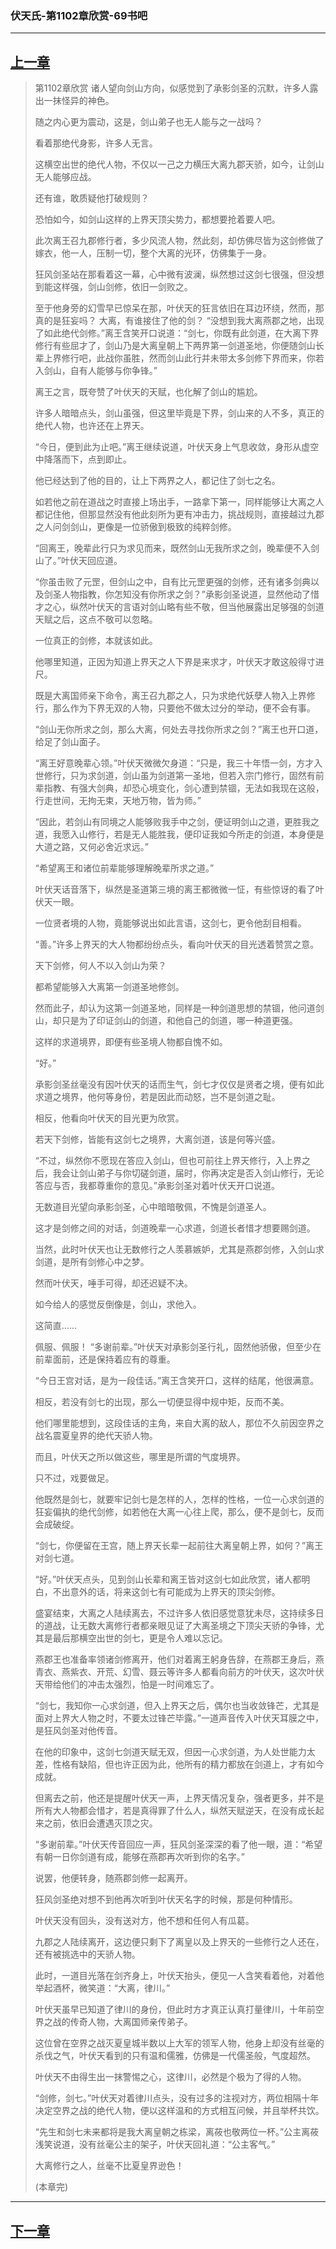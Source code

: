 ### 伏天氏-第1102章欣赏-69书吧

--------
[上一章](./6e1b36e91f985b8e50323b9ba12de12f.md)
--------


>
>
>
>第1102章欣赏
>诸人望向剑山方向，似感觉到了承影剑圣的沉默，许多人露出一抹怪异的神色。
>
>随之内心更为震动，这是，剑山弟子也无人能与之一战吗？
>
>看着那绝代身影，许多人无言。
>
>这横空出世的绝代人物，不仅以一己之力横压大离九郡天骄，如今，让剑山无人能够应战。
>
>还有谁，敢质疑他打破规则？
>
>恐怕如今，如剑山这样的上界天顶尖势力，都想要抢着要人吧。
>
>此次离王召九郡修行者，多少风流人物，然此刻，却仿佛尽皆为这剑修做了嫁衣，他一人，压制一切，整个大离的光环，仿佛集于一身。
>
>狂风剑圣站在那看着这一幕，心中微有波澜，纵然想过这剑七很强，但没想到能这样强，剑山剑修，依旧一剑败之。
>
>至于他身旁的幻雪早已惊呆在那，叶伏天的狂言依旧在耳边环绕，然而，那真的是狂妄吗？
>大离，有谁接住了他的剑？
>“没想到我大离燕郡之地，出现了如此绝代剑修。”离王含笑开口说道：“剑七，你既有此剑道，在大离下界修行有些屈才了，剑山乃是大离皇朝上下两界第一剑道圣地，你便随剑山长辈上界修行吧，此战你虽胜，然而剑山此行并未带太多剑修下界而来，你若入剑山，自有人能够与你争锋。”
>
>离王之言，既夸赞了叶伏天的天赋，也化解了剑山的尴尬。
>
>许多人暗暗点头，剑山虽强，但这里毕竟是下界，剑山来的人不多，真正的绝代人物，也许还在上界天。
>
>“今日，便到此为止吧。”离王继续说道，叶伏天身上气息收敛，身形从虚空中降落而下，点到即止。
>
>他已经达到了他的目的，让上下两界之人，都记住了剑七之名。
>
>如若他之前在道战之时直接上场出手，一路拿下第一，同样能够让大离之人都记住他，但那显然没有他此刻所为更有冲击力，挑战规则，直接越过九郡之人问剑剑山，更像是一位骄傲到极致的纯粹剑修。
>
>“回离王，晚辈此行只为求见而来，既然剑山无我所求之剑，晚辈便不入剑山了。”叶伏天回应道。
>
>“你虽击败了元罡，但剑山之中，自有比元罡更强的剑修，还有诸多剑典以及剑圣人物指教，你怎知没有你所求之剑？”承影剑圣说道，显然他动了惜才之心，纵然叶伏天的言语对剑山略有些不敬，但当他展露出足够强的剑道天赋之后，这点不敬可以忽略。
>
>一位真正的剑修，本就该如此。
>
>他哪里知道，正因为知道上界天之人下界是来求才，叶伏天才敢这般得寸进尺。
>
>既是大离国师亲下命令，离王召九郡之人，只为求绝代妖孽人物入上界修行，那么作为下界无双的人物，只要他不做太过分的举动，便不会有事。
>
>“剑山无你所求之剑，那么大离，何处去寻找你所求之剑？”离王也开口道，给足了剑山面子。
>
>“离王好意晚辈心领。”叶伏天微微欠身道：“只是，我三十年悟一剑，方才入世修行，只为求剑道，剑山虽为剑道第一圣地，但若入宗门修行，固然有前辈指教、有强大剑典，却恐心境变化，剑心遭到禁锢，无法如我现在这般，行走世间，无拘无束，天地万物，皆为师。”
>
>“因此，若剑山有同境之人能够败我手中之剑，便证明剑山之道，更胜我之道，我愿入山修行，若是无人能胜我，便印证我如今所走的剑道，本身便是大道之路，又何必舍近求远。”
>
>“希望离王和诸位前辈能够理解晚辈所求之道。”
>
>叶伏天话音落下，纵然是圣道第三境的离王都微微一怔，有些惊讶的看了叶伏天一眼。
>
>一位贤者境的人物，竟能够说出如此言语，这剑七，更令他刮目相看。
>
>“善。”许多上界天的大人物都纷纷点头，看向叶伏天的目光透着赞赏之意。
>
>天下剑修，何人不以入剑山为荣？
>
>都希望能够入大离第一剑道圣地修剑。
>
>然而此子，却认为这第一剑道圣地，同样是一种剑道思想的禁锢，他问道剑山，却只是为了印证剑山的剑道，和他自己的剑道，哪一种道更强。
>
>这样的求道境界，即便有些圣境人物都自愧不如。
>
>“好。”
>
>承影剑圣丝毫没有因叶伏天的话而生气，剑七才仅仅是贤者之境，便有如此求道之境界，他何等身份，若是因此而动怒，岂不是剑道之耻。
>
>相反，他看向叶伏天的目光更为欣赏。
>
>若天下剑修，皆能有这剑七之境界，大离剑道，该是何等兴盛。
>
>“不过，纵然你不愿现在答应入剑山，但也可前往上界天修行，入上界之后，我会让剑山弟子与你切磋剑道，届时，你再决定是否入剑山修行，无论答应与否，我都尊重你的意见。”承影剑圣对着叶伏天开口说道。
>
>无数道目光望向承影剑圣，心中暗暗敬佩，不愧是剑道圣人。
>
>这才是剑修之间的对话，剑道晚辈一心求道，剑道长者惜才想要赐剑道。
>
>当然，此时叶伏天也让无数修行之人羡慕嫉妒，尤其是燕郡剑修，入剑山求剑道，是所有剑修心中之梦。
>
>然而叶伏天，唾手可得，却还迟疑不决。
>
>如今给人的感觉反倒像是，剑山，求他入。
>
>这简直……
>
>佩服、佩服！
>“多谢前辈。”叶伏天对承影剑圣行礼，固然他骄傲，但至少在前辈面前，还是保持着应有的尊重。
>
>“今日王宫对话，是为一段佳话。”离王含笑开口，这样的结尾，他很满意。
>
>相反，若没有剑七的出现，那么一切便显得中规中矩，反而不美。
>
>他们哪里能想到，这段佳话的主角，来自大离的敌人，那位不久前因空界之战名震夏皇界的绝代天骄人物。
>
>而且，叶伏天之所以做这些，哪里是所谓的气度境界。
>
>只不过，戏要做足。
>
>他既然是剑七，就要牢记剑七是怎样的人，怎样的性格，一位一心求剑道的狂妄偏执的绝代剑修，如若他在大离一心往上爬，那么，便不是剑七，反而会成破绽。
>
>“剑七，你便留在王宫，随上界天长辈一起前往大离皇朝上界，如何？”离王对剑七道。
>
>“好。”叶伏天点头，见到剑山长辈和离王皆对这剑七如此欣赏，诸人都明白，不出意外的话，将来这剑七有可能成为上界天的顶尖剑修。
>
>盛宴结束，大离之人陆续离去，不过许多人依旧感觉意犹未尽，这持续多日的道战，让无数大离修行者都亲眼见证了大离圣境之下顶尖天骄的争锋，尤其是最后那横空出世的剑七，更是令人难以忘记。
>
>燕郡王也准备率领诸剑修离开，他们对着离王躬身告辞，在燕郡王身后，燕青衣、燕紫衣、开荒、幻雪、聂云等许多人都看向前方的叶伏天，这次叶伏天带给他们的冲击太强烈，怕是一时间难忘了。
>
>“剑七，我知你一心求剑道，但入上界天之后，偶尔也当收敛锋芒，尤其是面对上界大人物之时，不要太过锋芒毕露。”一道声音传入叶伏天耳膜之中，是狂风剑圣对他传音。
>
>在他的印象中，这剑七剑道天赋无双，但因一心求剑道，为人处世能力太差，性格有缺陷，但也许正因为此，他所有的精力都放在剑道上，才有如今成就。
>
>但离去之前，他还是提醒叶伏天一声，上界天情况复杂，强者更多，并不是所有大人物都会惜才，若是真得罪了什么人，纵然天赋逆天，在没有成长起来之前，依旧会遭遇灭顶之灾。
>
>“多谢前辈。”叶伏天传音回应一声，狂风剑圣深深的看了他一眼，道：“希望有朝一日你剑道有成，能够在燕郡再次听到你的名字。”
>
>说罢，他便转身，随燕郡剑修一起离开。
>
>狂风剑圣绝对想不到他再次听到叶伏天名字的时候，那是何种情形。
>
>叶伏天没有回头，没有送对方，他不想和任何人有瓜葛。
>
>九郡之人陆续离开，这边便只剩下了离皇以及上界天的一些修行之人还在，还有被挑选中的天骄人物。
>
>此时，一道目光落在剑齐身上，叶伏天抬头，便见一人含笑看着他，对着他举起酒杯，微笑道：“大离，律川。”
>
>叶伏天虽早已知道了律川的身份，但此时方才真正认真打量律川，十年前空界之战的传奇人物，大离国师亲传弟子。
>
>这位曾在空界之战灭夏皇城半数以上大军的领军人物，他身上却没有丝毫的杀伐之气，叶伏天看到的只有温和儒雅，仿佛是一代儒圣般，气度超然。
>
>叶伏天不由得生出一抹警惕之心，这律川，必然是个极为了得的人物。
>
>“剑修，剑七。”叶伏天对着律川点头，没有过多的注视对方，两位相隔十年决定空界之战的绝代人物，便以这样温和的方式相互问候，并且举杯共饮。
>
>“先生和剑七未来都将是我大离皇朝之栋梁，离莜也敬两位一杯。”公主离莜浅笑说道，没有丝毫公主的架子，叶伏天回礼道：“公主客气。”
>
>大离修行之人，丝毫不比夏皇界逊色！
>
>(本章完)
>
>

--------
[下一章](./29d6e3c63a9403f0db073c7f26e9bec9.md)
--------
